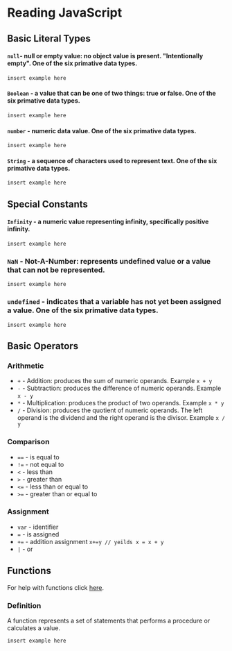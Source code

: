 # Reading JavaScript

## Basic Literal Types

#### `null`- null or empty value: no object value is present. "Intentionally empty". One of the six primative data types.

```
insert example here
```

#### `Boolean` - a value that can be one of two things: true or false. One of the six primative data types.

```
insert example here
```

#### `number` - numeric data value. One of the six primative data types.

```
insert example here
```

#### `String` - a sequence of characters used to represent text. One of the six primative data types.

```
insert example here
```

## Special Constants

#### `Infinity` - a numeric value representing infinity, specifically positive infinity.

```
insert example here
```

### `NaN` - Not-A-Number: represents undefined value or a value that can not be represented.

```
insert example here
```

### `undefined` - indicates that a variable has not yet been assigned a value. One of the six primative data types.

```
insert example here
```

## Basic Operators

### Arithmetic
* `+` - Addition: produces the sum of numeric operands. Example ```x + y```
* `-` - Subtraction: produces the difference of numeric operands. Example ```x - y``` 
* `*` - Multiplication: produces the product of two operands. Example ```x * y``` 
* `/` - Division: produces the quotient of numeric operands. The left operand is the dividend and the right operand is the divisor. Example ```x / y``` 


### Comparison
* `==` - is equal to
* `!=` - not equal to
* `<` - less than
* `>` - greater than
* `<=` - less than or equal to
* `>=` - greater than or equal to


### Assignment
* `var` - identifier
* `=` - is assigned
* `+=` - addition assignment ```` x+=y // yeilds x = x + y ````
* `|` - or

## Functions

For help with functions click [here](https://developer.mozilla.org/en-US/docs/Web/JavaScript/Guide/Functions).

### Definition

A function represents a set of statements that performs a procedure or calculates a value. 

```
insert example here
```
